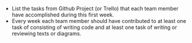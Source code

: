 - List the tasks from Github Project (or Trello)  that each team member have accomplished during this first week. 
- Every week each team member should have contributed to at least one task of consisting of writing code and at least one task of writing or reviewing texts or diagrams. 
